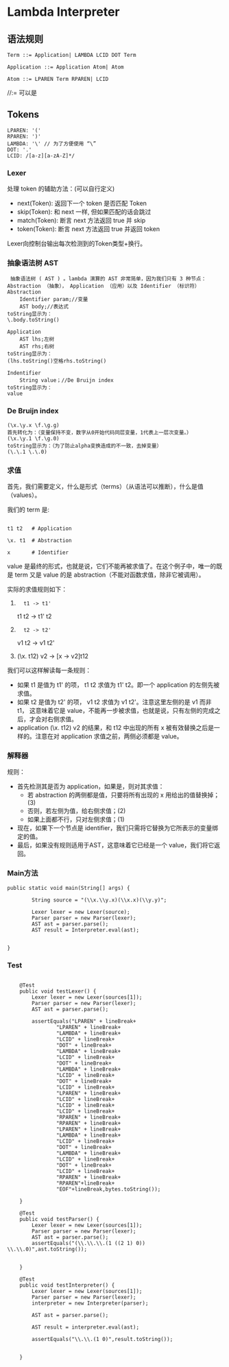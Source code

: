 # Lambda Interpreter

## 语法规则

```
Term ::= Application| LAMBDA LCID DOT Term

Application ::= Application Atom| Atom

Atom ::= LPAREN Term RPAREN| LCID

```
//:= 可以是

## Tokens

```
LPAREN: '('
RPAREN: ')'
LAMBDA: '\' // 为了方便使用 “\”
DOT: '.'
LCID: /[a-z][a-zA-Z]*/ 
```
### Lexer

处理 token 的辅助方法：(可以自行定义)
+ next(Token): 返回下一个 token 是否匹配 Token
+ skip(Token): 和 next 一样, 但如果匹配的话会跳过
+ match(Token): 断言 next 方法返回 true 并 skip
+ token(Token): 断言 next 方法返回 true 并返回 token

Lexer向控制台输出每次检测到的Token类型+换行。

### 抽象语法树 AST
```
 抽象语法树 ( AST ) 。lambda 演算的 AST 非常简单，因为我们只有 3 种节点： Abstraction （抽象）， Application （应用）以及 Identifier （标识符）
Abstraction 
    Identifier param;//变量
    AST body;//表达式
toString显示为：
\.body.toString()

Application
    AST lhs;左树
    AST rhs;右树
toString显示为：
(lhs.toString()空格rhs.toString()

Indentifier
    String value；//De Bruijn index
toString显示为：
value

```
### De Bruijn index
```aidl
(\x.\y.x \f.\g.g)
首先转化为：（变量保持不变，数字从0开始代码同层变量，1代表上一层次变量。）
(\x.\y.1 \f.\g.0)
toString显示为：（为了防止alpha变换造成的不一致，去掉变量）
(\.\.1 \.\.0)
```



### 求值
首先，我们需要定义，什么是形式（terms）（从语法可以推断），什么是值（values）。

我们的 term 是:
```

t1 t2   # Application
 
\x. t1  # Abstraction
 
x       # Identifier
```


value 是最终的形式，也就是说，它们不能再被求值了。在这个例子中，唯一的既是 term 又是 value 的是 abstraction（不能对函数求值，除非它被调用）。

实际的求值规则如下：

1)       t1 -> t1'

    t1 t2 -> t1' t2

2)       t2 -> t2'

    v1 t2 -> v1 t2'

3)    (\x. t12) v2 -> [x -> v2]t12


我们可以这样解读每一条规则：

+ 如果 t1 是值为 t1' 的项， t1 t2 求值为 t1' t2。即一个 application 的左侧先被求值。
+ 如果 t2 是值为 t2' 的项， v1 t2 求值为 v1 t2'。注意这里左侧的是 v1 而非 t1， 这意味着它是 value，不能再一步被求值，也就是说，只有左侧的完成之后，才会对右侧求值。
+ application (\x. t12) v2 的结果，和 t12 中出现的所有 x 被有效替换之后是一样的。注意在对 application 求值之前，两侧必须都是 value。

### 解释器

规则：

+ 首先检测其是否为 application，如果是，则对其求值：
	- 若 abstraction 的两侧都是值，只要将所有出现的 x 用给出的值替换掉； (3)
	- 否则，若左侧为值，给右侧求值；(2)
	- 如果上面都不行，只对左侧求值；(1)
+ 现在，如果下一个节点是 identifier，我们只需将它替换为它所表示的变量绑定的值。
+ 最后，如果没有规则适用于AST，这意味着它已经是一个 value，我们将它返回。

### Main方法

```
public static void main(String[] args) {

        String source = "(\\x.\\y.x)(\\x.x)(\\y.y)";

        Lexer lexer = new Lexer(source);
        Parser parser = new Parser(lexer);
        AST ast = parser.parse();
        AST result = Interpreter.eval(ast);


}
```
### Test
```aidl

    @Test
    public void testLexer() {
        Lexer lexer = new Lexer(sources[1]);
        Parser parser = new Parser(lexer);
        AST ast = parser.parse();

        assertEquals("LPAREN" + lineBreak+
                "LPAREN" + lineBreak+
                "LAMBDA" + lineBreak+
                "LCID" + lineBreak+
                "DOT" + lineBreak+
                "LAMBDA" + lineBreak+
                "LCID" + lineBreak+
                "DOT" + lineBreak+
                "LAMBDA" + lineBreak+
                "LCID" + lineBreak+
                "DOT" + lineBreak+
                "LCID" + lineBreak+
                "LPAREN" + lineBreak+
                "LCID" + lineBreak+
                "LCID" + lineBreak+
                "LCID" + lineBreak+
                "RPAREN" + lineBreak+
                "RPAREN" + lineBreak+
                "LPAREN" + lineBreak+
                "LAMBDA" + lineBreak+
                "LCID" + lineBreak+
                "DOT" + lineBreak+
                "LAMBDA" + lineBreak+
                "LCID" + lineBreak+
                "DOT" + lineBreak+
                "LCID" + lineBreak+
                "RPAREN" + lineBreak+
                "RPAREN"+lineBreak+
                "EOF"+lineBreak,bytes.toString());

    }

    @Test
    public void testParser() {
        Lexer lexer = new Lexer(sources[1]);
        Parser parser = new Parser(lexer);
        AST ast = parser.parse();
        assertEquals("(\\.\\.\\.(1 ((2 1) 0)) \\.\\.0)",ast.toString());


    }

    @Test
    public void testInterpreter() {
        Lexer lexer = new Lexer(sources[1]);
        Parser parser = new Parser(lexer);
        interpreter = new Interpreter(parser);

        AST ast = parser.parse();

        AST result = interpreter.eval(ast);

        assertEquals("\\.\\.(1 0)",result.toString());


    }
```